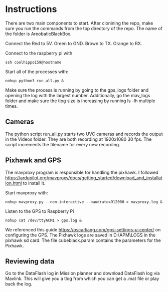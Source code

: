 # Instructions

There are two main components to start. After clonining the repo, make sure you run the commands from the top directory of the repo. The name of the folder is AreobaticBlackBox.

Connect the Red to 5V. Green to GND. Brown to TX. Orange to RX.

Connect to the raspberry pi with 

```
ssh coolhippo159@hostname
```

Start all of the processes with:
```
nohup python3 run_all.py &
```

Make sure the process is running by going to the gps_logs folder and opening the log with the largest number. Additionally, go the mav_logs folder and make sure the tlog size is increasing by running ls -lh multiple times. 

## Cameras
The python script run_all.py starts two UVC cameras and records the output in the Videos folder. They are both recording at 1920x1080 30 fps. The script increments the filename for every new recording.

## Pixhawk and GPS

The mavproxy program is responsible for handling the pixhawk. I followed https://ardupilot.org/mavproxy/docs/getting_started/download_and_installation.html to install it.

Start mavproxy with:

```
nohup mavproxy.py --non-interactive --baudrate=912000 > mavproxy.log & 
```

Listen to the GPS to Raspberry Pi

```
nohup cat /dev/ttyACM1 > gps.log &
```

We referenced this guide https://oscarliang.com/gps-settings-u-center/ on configuring the GPS.
The Pixhawk logs are saved in D:\APM\LOGS in the pixhawk sd card. The file cubeblack.param contains the parameters for the Pixhawk.

## Reviewing data


Go to the DataFlash log in Mission planner and download DataFlash log via Mavlink. This will give you a tlog from which you can get a .mat file or play back the log.